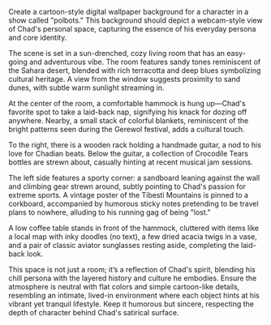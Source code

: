 Create a cartoon-style digital wallpaper background for a character in a show called "polbots." This background should depict a webcam-style view of Chad's personal space, capturing the essence of his everyday persona and core identity.

The scene is set in a sun-drenched, cozy living room that has an easy-going and adventurous vibe. The room features sandy tones reminiscent of the Sahara desert, blended with rich terracotta and deep blues symbolizing cultural heritage. A view from the window suggests proximity to sand dunes, with subtle warm sunlight streaming in.

At the center of the room, a comfortable hammock is hung up—Chad's favorite spot to take a laid-back nap, signifying his knack for dozing off anywhere. Nearby, a small stack of colorful blankets, reminiscent of the bright patterns seen during the Gerewol festival, adds a cultural touch.

To the right, there is a wooden rack holding a handmade guitar, a nod to his love for Chadian beats. Below the guitar, a collection of Crocodile Tears bottles are strewn about, casually hinting at recent musical jam sessions.

The left side features a sporty corner: a sandboard leaning against the wall and climbing gear strewn around, subtly pointing to Chad's passion for extreme sports. A vintage poster of the Tibesti Mountains is pinned to a corkboard, accompanied by humorous sticky notes pretending to be travel plans to nowhere, alluding to his running gag of being "lost."

A low coffee table stands in front of the hammock, cluttered with items like a local map with inky doodles (no text), a few dried acacia twigs in a vase, and a pair of classic aviator sunglasses resting aside, completing the laid-back look.

This space is not just a room; it’s a reflection of Chad's spirit, blending his chill persona with the layered history and culture he embodies. Ensure the atmosphere is neutral with flat colors and simple cartoon-like details, resembling an intimate, lived-in environment where each object hints at his vibrant yet tranquil lifestyle. Keep it humorous but sincere, respecting the depth of character behind Chad's satirical surface.